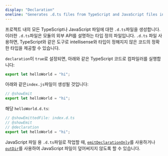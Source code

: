 ```yaml
---
display: "Declaration"
oneline: "Generates .d.ts files from TypeScript and JavaScript files in your project."
---
```


프로젝트 내의 모든 TypeScript나 JavaScript 파일에 대한  `.d.ts`파일을 생성합니다. 이러한  `.d.ts`파일은 모듈의 외부 API를 설명하는 타입 정의 파일입니다. `.d.ts` 파일 사용하면, TypeScript와 같은 도구로 intellisense와 타입이 정해지지 않은 코드의 정확한 타입을 제공할 수 있습니다.

`declaration`이 `true`로 설정되면, 아래와 같은 TypeScript 코드로 컴파일러를 실행합니다:

```ts twoslash
export let helloWorld = "hi";
```

아래와 같은`index.js`파일이 생성될 것입니다:

```ts twoslash
// @showEmit
export let helloWorld = "hi";
```

해당 `helloWorld.d.ts`:

```ts twoslash
// @showEmittedFile: index.d.ts
// @showEmit
// @declaration
export let helloWorld = "hi";
```

JavaScript 파일 용 `.d.ts`파일로 작업할 때,  [`emitDeclarationOnly`](#emitDeclarationOnly)를 사용하거나  [`outDir`](#outDir)를 사용하여 JavaScript 파일이 덮어써지지 않도록 할 수 있습니다.

